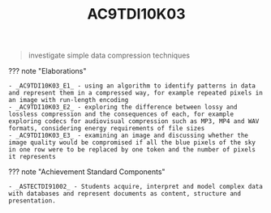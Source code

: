 ﻿---
backlinks:
- title: DIG101A-2024
  url: /memex/sense/Teaching/Implementation/2024/DIG101A/dig101a-2024.html
- title: Learning Areas
  url: /memex/sense/Teaching/Curriculum/v9/v9-learning-areas.html
tags: australian-curriculum
title: AC9TDI10K03
type: note
---
> investigate simple data compression techniques

??? note "Elaborations"

	- _AC9TDI10K03_E1_ - using an algorithm to identify patterns in data and represent them in a compressed way, for example repeated pixels in an image with run-length encoding
	- _AC9TDI10K03_E2_ - exploring the difference between lossy and lossless compression and the consequences of each, for example exploring codecs for audiovisual compression such as MP3, MP4 and WAV formats, considering energy requirements of file sizes
	- _AC9TDI10K03_E3_ - examining an image and discussing whether the image quality would be compromised if all the blue pixels of the sky in one row were to be replaced by one token and the number of pixels it represents
??? note "Achievement Standard Components"

	- _ASTECTDI91002_ - Students acquire, interpret and model complex data with databases and represent documents as content, structure and presentation.